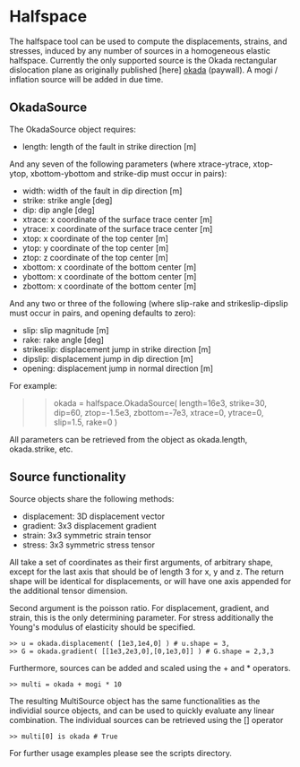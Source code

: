 Halfspace
=========

The halfspace tool can be used to compute the displacements, strains, and
stresses, induced by any number of sources in a homogeneous elastic halfspace.
Currently the only supported source is the Okada rectangular dislocation plane
as originally published [here] [okada] (paywall). A mogi / inflation source
will be added in due time.

[okada]: http://www.bssaonline.org/content/82/2/1018.short


OkadaSource
-----------

The OkadaSource object requires:

  * length: length of the fault in strike direction [m]

And any seven of the following parameters (where xtrace-ytrace,
xtop-ytop, xbottom-ybottom and strike-dip must occur in pairs):

  * width: width of the fault in dip direction [m]
  * strike: strike angle [deg]
  * dip: dip angle [deg]
  * xtrace: x coordinate of the surface trace center [m]
  * ytrace: x coordinate of the surface trace center [m]
  * xtop: x coordinate of the top center [m]
  * ytop: y coordinate of the top center [m]
  * ztop: z coordinate of the top center [m]
  * xbottom: x coordinate of the bottom center [m]
  * ybottom: x coordinate of the bottom center [m]
  * zbottom: x coordinate of the bottom center [m]

And any two or three of the following (where slip-rake and
strikeslip-dipslip must occur in pairs, and opening defaults to zero):

  * slip: slip magnitude [m]
  * rake: rake angle [deg]
  * strikeslip: displacement jump in strike direction [m]
  * dipslip: displacement jump in dip direction [m]
  * opening: displacement jump in normal direction [m]

For example:
>> okada = halfspace.OkadaSource( length=16e3, strike=30, dip=60,
     ztop=-1.5e3, zbottom=-7e3, xtrace=0, ytrace=0, slip=1.5, rake=0 )

All parameters can be retrieved from the object as okada.length, okada.strike,
etc.


Source functionality
--------------------

Source objects share the following methods:

  * displacement: 3D displacement vector
  * gradient: 3x3 displacement gradient
  * strain: 3x3 symmetric strain tensor
  * stress: 3x3 symmetric stress tensor

All take a set of coordinates as their first arguments, of arbitrary shape,
except for the last axis that should be of length 3 for x, y and z. The return
shape will be identical for displacements, or will have one axis appended for
the additional tensor dimension.

Second argument is the poisson ratio. For displacement, gradient, and strain,
this is the only determining parameter. For stress additionally the Young's
modulus of elasticity should be specified.

    >> u = okada.displacement( [1e3,1e4,0] ) # u.shape = 3,
    >> G = okada.gradient( [[1e3,2e3,0],[0,1e3,0]] ) # G.shape = 2,3,3

Furthermore, sources can be added and scaled using the + and * operators.

    >> multi = okada + mogi * 10

The resulting MultiSource object has the same functionalities as the
individial source objects, and can be used to quickly evaluate any
linear combination. The individual sources can be retrieved using the
[] operator

    >> multi[0] is okada # True

For further usage examples please see the scripts directory.
